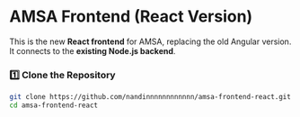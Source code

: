 # AMSA Frontend (React Version)

This is the new **React frontend** for AMSA, replacing the old Angular version. It connects to the **existing Node.js backend**.

### 1️⃣ Clone the Repository
```bash
git clone https://github.com/nandinnnnnnnnnnnn/amsa-frontend-react.git
cd amsa-frontend-react

